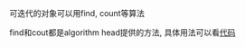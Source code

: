 可迭代的对象可以用find, count等算法

find和cout都是algorithm head提供的方法, 具体用法可以看<a href="code/chapter_10_generic_algorithms/10.1.overview.cpp">代码</a>
